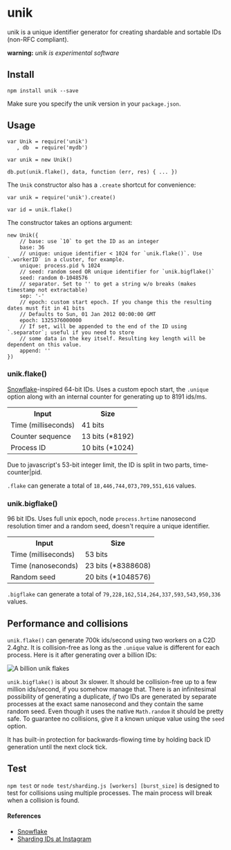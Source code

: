 unik
====

unik is a unique identifier generator for creating shardable and sortable IDs (non-RFC compliant).

**warning:** *unik is experimental software*

Install
-------

    npm install unik --save

Make sure you specify the unik version in your `package.json`.

Usage
-----

    var Unik = require('unik')
       , db  = require('mydb')

    var unik = new Unik()

    db.put(unik.flake(), data, function (err, res) { ... })

The `Unik` constructor also has a `.create` shortcut for convenience:

    var unik = require('unik').create()

    var id = unik.flake()

The constructor takes an options argument:

    new Unik({
        // base: use `10` to get the ID as an integer
        base: 36
        // unique: unique identifier < 1024 for `unik.flake()`. Use `.workerID` in a cluster, for example.
        unique: process.pid % 1024
        // seed: random seed OR unique identifier for `unik.bigflake()`
        seed: random 0-1048576
        // separator. Set to '' to get a string w/o breaks (makes timestamp not extractable)
        sep: '-'
        // epoch: custom start epoch. If you change this the resulting dates must fit in 41 bits
        // Defaults to Sun, 01 Jan 2012 00:00:00 GMT
        epoch: 1325376000000
        // If set, will be appended to the end of the ID using `.separator`; useful if you need to store
        // some data in the key itself. Resulting key length will be dependent on this value.
        append: ''
    })

### unik.flake()

[Snowflake](https://github.com/twitter/snowflake/)-inspired 64-bit IDs. Uses a custom epoch start, the `.unique` option along with an internal counter for generating up to 8191 ids/ms.

<table>
    <tr>
        <th>Input</th>
        <th>Size</th>
    </tr>
    <tr>
        <td>Time (milliseconds)</td>
        <td>41 bits</td>
    </tr>
    <tr>
        <td>Counter sequence</td>
        <td>13 bits (*8192)</td>
    </tr>
    <tr>
        <td>Process ID</td>
        <td>10 bits (*1024)</td>
    </tr>
</table>

Due to javascript's 53-bit integer limit, the ID is split in two parts, time-counter|pid.

`.flake` can generate a total of `18,446,744,073,709,551,616` values.

### unik.bigflake()

96 bit IDs. Uses full unix epoch, node `process.hrtime` nanosecond resolution timer and a random seed, doesn't require a unique identifier.

<table>
    <tr>
        <th>Input</th>
        <th>Size</th>
    </tr>
    <tr>
        <td>Time (milliseconds)</td>
        <td>53 bits</td>
    </tr>
    <tr>
        <td>Time (nanoseconds)</td>
        <td>23 bits (*8388608)</td>
    </tr>
    <tr>
        <td>Random seed</td>
        <td>20 bits (*1048576)</td>
    </tr>
</table>

 `.bigflake` can generate a total of `79,228,162,514,264,337,593,543,950,336` values.

Performance and collisions
--------------------------

`unik.flake()` can generate 700k ids/second using two workers on a C2D 2.4ghz. It is collision-free as long as the `.unique` value is different for each process. Here is it after generating over a billion IDs:

![A billion unik flakes]()

`unik.bigflake()` is about 3x slower. It should be collision-free up to a few million ids/second, if you somehow manage that. There is an infinitesimal possibility of generating a duplicate, *if* two IDs are generated by separate processes at the exact same nanosecond and they contain the same random seed. Even though it uses the native `Math.random` it should be pretty safe. To guarantee no collisions, give it a known unique value using the `seed` option.

It has built-in protection for backwards-flowing time by holding back ID generation until the next clock tick.

Test
-----

`npm test` or `node test/sharding.js [workers] [burst_size]` is designed to test for collisions using multiple processes. The main process will break when a collision is found.

#### References

- [Snowflake](https://github.com/twitter/snowflake/)
- [Sharding IDs at Instagram](http://instagram-engineering.tumblr.com/post/10853187575/sharding-ids-at-instagram)
